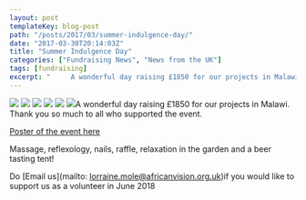 ```yaml
---
layout: post
templateKey: blog-post
path: "/posts/2017/03/summer-indulgence-day/"
date: "2017-03-30T20:14:03Z"
title: "Summer Indulgence Day"
categories: ["Fundraising News", "News from the UK"]
tags: [fundraising]
excerpt: "     A wonderful day raising £1850 for our projects in Malawi. Thank you so much to all who support..."
---
```


[![](https://www.africanvision.org.uk/africa-vision-news/wp-content/uploads/2017/03/P1060314-300x225.jpg)](https://www.africanvision.org.uk/africa-vision-news/wp-content/uploads/2017/03/P1060314.jpg) [![](https://www.africanvision.org.uk/africa-vision-news/wp-content/uploads/2017/03/P1060321-300x225.jpg)](https://www.africanvision.org.uk/africa-vision-news/wp-content/uploads/2017/03/P1060321.jpg) [![](https://www.africanvision.org.uk/africa-vision-news/wp-content/uploads/2017/03/P1060325-300x225.jpg)](https://www.africanvision.org.uk/africa-vision-news/wp-content/uploads/2017/03/P1060325.jpg) [![](https://www.africanvision.org.uk/africa-vision-news/wp-content/uploads/2017/03/P1060330-300x225.jpg)](https://www.africanvision.org.uk/africa-vision-news/wp-content/uploads/2017/03/P1060330.jpg) [![](https://www.africanvision.org.uk/africa-vision-news/wp-content/uploads/2017/03/P1060332-300x225.jpg)](https://www.africanvision.org.uk/africa-vision-news/wp-content/uploads/2017/03/P1060332.jpg) [![](https://www.africanvision.org.uk/africa-vision-news/wp-content/uploads/2017/03/P1060334-300x225.jpg)](https://www.africanvision.org.uk/africa-vision-news/wp-content/uploads/2017/03/P1060334.jpg)A wonderful day raising £1850 for our projects in Malawi. Thank you so much to all who supported the event.

[Poster of the event here](https://www.africanvision.org.uk/africa-vision-news/wp-content/uploads/2017/03/INDULGENCE-POSTER-2017.pdf)

Massage, reflexology, nails, raffle, relaxation in the garden and a beer tasting tent!

Do [Email us](mailto: lorraine.mole@africanvision.org.uk)if you would like to support us as a volunteer in June 2018